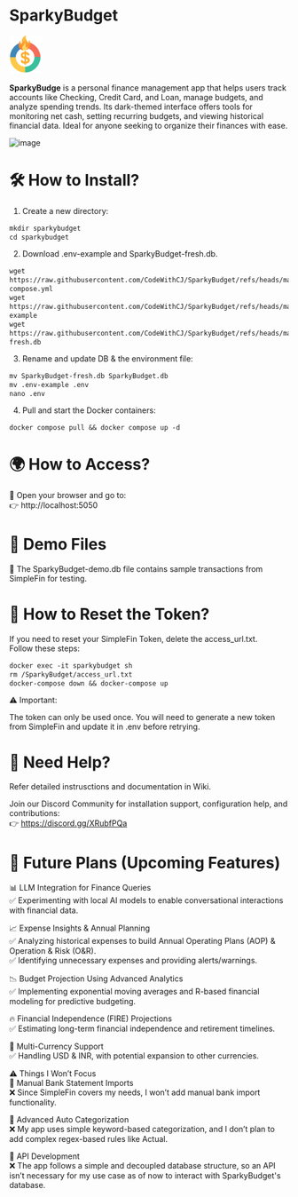 # SparkyBudget
<img src="SparkyBudget.png" alt="Logo" width="60">  

**SparkyBudge** is a personal finance management app that helps users track accounts like Checking, Credit Card, and Loan, manage budgets, and analyze spending trends. Its dark-themed interface offers tools for monitoring net cash, setting recurring budgets, and viewing historical financial data. Ideal for anyone seeking to organize their finances with ease.

![image](https://github.com/user-attachments/assets/05cd8d45-2d55-4520-abee-cc2eda49557a)


# 🛠 How to Install?  
1. Create a new directory:  
```
mkdir sparkybudget
cd sparkybudget
```  
2. Download .env-example and SparkyBudget-fresh.db.
```
wget https://raw.githubusercontent.com/CodeWithCJ/SparkyBudget/refs/heads/main/docker-compose.yml  
wget https://raw.githubusercontent.com/CodeWithCJ/SparkyBudget/refs/heads/main/.env-example  
wget https://raw.githubusercontent.com/CodeWithCJ/SparkyBudget/refs/heads/main/SparkyBudget-fresh.db  
```  
3. Rename and update DB & the environment file:  
```
mv SparkyBudget-fresh.db SparkyBudget.db
mv .env-example .env
nano .env
```    
4. Pull and start the Docker containers:  
```
docker compose pull && docker compose up -d
```    


# 🌍 How to Access?  
📍 Open your browser and go to:  
👉 http://localhost:5050  


# 📂 Demo Files  
📌 The SparkyBudget-demo.db file contains sample transactions from SimpleFin for testing.  


# 🔄 How to Reset the Token?  
If you need to reset your SimpleFin Token, delete the access_url.txt.  
Follow these steps:  

```
docker exec -it sparkybudget sh  
rm /SparkyBudget/access_url.txt  
docker-compose down && docker-compose up  
```


⚠️ Important:  

The token can only be used once.  You will need to generate a new token from SimpleFin and update it in .env before retrying.  


# 💬 Need Help?  
Refer detailed instrusctions and documentation in Wiki.  

Join our Discord Community for installation support, configuration help, and contributions:  
👉 https://discord.gg/XRubfPQa  


# 🚀 Future Plans (Upcoming Features)  
📊 LLM Integration for Finance Queries  
✅ Experimenting with local AI models to enable conversational interactions with financial data.  

📈 Expense Insights & Annual Planning  
✅ Analyzing historical expenses to build Annual Operating Plans (AOP) & Operation & Risk (O&R).  
✅ Identifying unnecessary expenses and providing alerts/warnings.  

📉 Budget Projection Using Advanced Analytics  
✅ Implementing exponential moving averages and R-based financial modeling for predictive budgeting.  

🔥 Financial Independence (FIRE) Projections  
✅ Estimating long-term financial independence and retirement timelines.  

💱 Multi-Currency Support  
✅ Handling USD & INR, with potential expansion to other currencies.  

⚠️ Things I Won’t Focus  
📂 Manual Bank Statement Imports  
❌ Since SimpleFin covers my needs, I won’t add manual bank import functionality.  

📌 Advanced Auto Categorization  
❌ My app uses simple keyword-based categorization, and I don’t plan to add complex regex-based rules like Actual.  

🔌 API Development  
❌ The app follows a simple and decoupled database structure, so an API isn’t necessary for my use case as of now to interact with SparkyBudget's database.  


